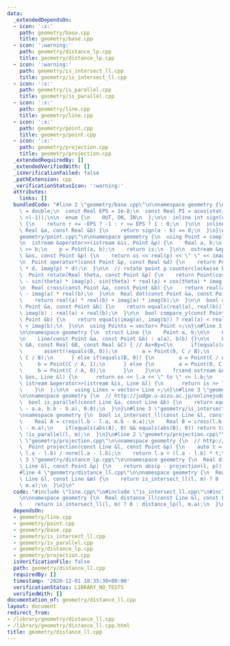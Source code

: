 ```yaml
---
data:
  _extendedDependsOn:
  - icon: ':x:'
    path: geometry/base.cpp
    title: geometry/base.cpp
  - icon: ':warning:'
    path: geometry/distance_lp.cpp
    title: geometry/distance_lp.cpp
  - icon: ':warning:'
    path: geometry/is_intersect_ll.cpp
    title: geometry/is_intersect_ll.cpp
  - icon: ':x:'
    path: geometry/is_parallel.cpp
    title: geometry/is_parallel.cpp
  - icon: ':x:'
    path: geometry/line.cpp
    title: geometry/line.cpp
  - icon: ':x:'
    path: geometry/point.cpp
    title: geometry/point.cpp
  - icon: ':x:'
    path: geometry/projection.cpp
    title: geometry/projection.cpp
  _extendedRequiredBy: []
  _extendedVerifiedWith: []
  _isVerificationFailed: false
  _pathExtension: cpp
  _verificationStatusIcon: ':warning:'
  attributes:
    links: []
  bundledCode: "#line 2 \"geometry/base.cpp\"\n\nnamespace geometry {\n  using Real\
    \ = double;\n  const Real EPS = 1e-8;\n  const Real PI = acos(static_cast< Real\
    \ >(-1));\n\n  enum {\n    OUT, ON, IN\n  };\n\n  inline int sign(const Real &r)\
    \ {\n    return r <= -EPS ? -1 : r >= EPS ? 1 : 0;\n  }\n\n  inline bool equals(const\
    \ Real &a, const Real &b) {\n    return sign(a - b) == 0;\n  }\n}\n#line 3 \"\
    geometry/point.cpp\"\n\nnamespace geometry {\n  using Point = complex< Real >;\n\
    \n  istream &operator>>(istream &is, Point &p) {\n    Real a, b;\n    is >> a\
    \ >> b;\n    p = Point(a, b);\n    return is;\n  }\n\n  ostream &operator<<(ostream\
    \ &os, const Point &p) {\n    return os << real(p) << \" \" << imag(p);\n  }\n\
    \n  Point operator*(const Point &p, const Real &d) {\n    return Point(real(p)\
    \ * d, imag(p) * d);\n  }\n\n  // rotate point p counterclockwise by theta rad\n\
    \  Point rotate(Real theta, const Point &p) {\n    return Point(cos(theta) * real(p)\
    \ - sin(theta) * imag(p), sin(theta) * real(p) + cos(theta) * imag(p));\n  }\n\
    \n  Real cross(const Point &a, const Point &b) {\n    return real(a) * imag(b)\
    \ - imag(a) * real(b);\n  }\n\n  Real dot(const Point &a, const Point &b) {\n\
    \    return real(a) * real(b) + imag(a) * imag(b);\n  }\n\n  bool compare_x(const\
    \ Point &a, const Point &b) {\n    return equals(real(a), real(b)) ? imag(a) <\
    \ imag(b) : real(a) < real(b);\n  }\n\n  bool compare_y(const Point &a, const\
    \ Point &b) {\n    return equals(imag(a), imag(b)) ? real(a) < real(b) : imag(a)\
    \ < imag(b);\n  }\n\n  using Points = vector< Point >;\n}\n#line 3 \"geometry/line.cpp\"\
    \n\nnamespace geometry {\n  struct Line {\n    Point a, b;\n\n    Line() = default;\n\
    \n    Line(const Point &a, const Point &b) : a(a), b(b) {}\n\n    Line(const Real\
    \ &A, const Real &B, const Real &C) { // Ax+By=C\n      if(equals(A, 0)) {\n \
    \       assert(!equals(B, 0));\n        a = Point(0, C / B);\n        b = Point(1,\
    \ C / B);\n      } else if(equals(B, 0)) {\n        a = Point(C / A, 0);\n   \
    \     b = Point(C / A, 1);\n      } else {\n        a = Point(0, C / B);\n   \
    \     b = Point(C / A, 0);\n      }\n    }\n\n    friend ostream &operator<<(ostream\
    \ &os, Line &l) {\n      return os << l.a << \" to \" << l.b;\n    }\n\n    friend\
    \ istream &operator>>(istream &is, Line &l) {\n      return is >> l.a >> l.b;\n\
    \    }\n  };\n\n  using Lines = vector< Line >;\n}\n#line 3 \"geometry/is_parallel.cpp\"\
    \n\nnamespace geometry {\n  // http://judge.u-aizu.ac.jp/onlinejudge/description.jsp?id=CGL_2_A\n\
    \  bool is_parallel(const Line &a, const Line &b) {\n    return equals(cross(a.b\
    \ - a.a, b.b - b.a), 0.0);\n  }\n}\n#line 3 \"geometry/is_intersect_ll.cpp\"\n\
    \nnamespace geometry {\n  bool is_intersect_ll(const Line &l, const Line &m) {\n\
    \    Real A = cross(l.b - l.a, m.b - m.a);\n    Real B = cross(l.b - l.a, l.b\
    \ - m.a);\n    if(equals(abs(A), 0) && equals(abs(B), 0)) return true;\n    return\
    \ !is_parallel(l, m);\n  }\n}\n#line 2 \"geometry/projection.cpp\"\n\n#line 5\
    \ \"geometry/projection.cpp\"\n\nnamespace geometry {\n  // http://judge.u-aizu.ac.jp/onlinejudge/description.jsp?id=CGL_1_A\n\
    \  Point projection(const Line &l, const Point &p) {\n    auto t = dot(p - l.a,\
    \ l.a - l.b) / norm(l.a - l.b);\n    return l.a + (l.a - l.b) * t;\n  }\n}\n#line\
    \ 3 \"geometry/distance_lp.cpp\"\n\nnamespace geometry {\n  Real distance_lp(const\
    \ Line &l, const Point &p) {\n    return abs(p - projection(l, p));\n  }\n}\n\
    #line 4 \"geometry/distance_ll.cpp\"\n\nnamespace geometry {\n  Real distance_ll(const\
    \ Line &l, const Line &m) {\n    return is_intersect_ll(l, m) ? 0 : distance_lp(l,\
    \ m.a);\n  }\n}\n"
  code: "#include \"line.cpp\"\n#include \"is_intersect_ll.cpp\"\n#include \"distance_lp.cpp\"\
    \n\nnamespace geometry {\n  Real distance_ll(const Line &l, const Line &m) {\n\
    \    return is_intersect_ll(l, m) ? 0 : distance_lp(l, m.a);\n  }\n}\n"
  dependsOn:
  - geometry/line.cpp
  - geometry/point.cpp
  - geometry/base.cpp
  - geometry/is_intersect_ll.cpp
  - geometry/is_parallel.cpp
  - geometry/distance_lp.cpp
  - geometry/projection.cpp
  isVerificationFile: false
  path: geometry/distance_ll.cpp
  requiredBy: []
  timestamp: '2020-12-01 18:35:30+09:00'
  verificationStatus: LIBRARY_NO_TESTS
  verifiedWith: []
documentation_of: geometry/distance_ll.cpp
layout: document
redirect_from:
- /library/geometry/distance_ll.cpp
- /library/geometry/distance_ll.cpp.html
title: geometry/distance_ll.cpp
---
```

